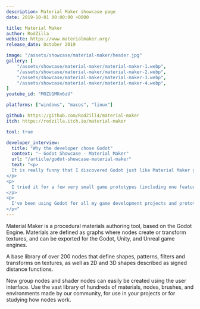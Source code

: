 ```yaml
---
description: Material Maker showcase page
date: 2019-10-01 00:00:00 +0000

title: Material Maker
author: RodZilla
website: https://www.materialmaker.org/
release_date: October 2019

image: "/assets/showcase/material-maker/header.jpg"
gallery: [
	"/assets/showcase/material-maker/material-maker-1.webp",
	"/assets/showcase/material-maker/material-maker-2.webp",
	"/assets/showcase/material-maker/material-maker-3.webp",
	"/assets/showcase/material-maker/material-maker-4.webp",
]
youtube_id: "MOZU1MKn6zU"

platforms: ["windows", "macos", "linux"]

github: https://github.com/RodZill4/material-maker
itch: https://rodzilla.itch.io/material-maker

tool: true

developer_interview:
  title: "Why the developer chose Godot"
  context: "— Godot Showcase - Material Maker"
  url: "/article/godot-showcase-material-maker"
  text: "<p>
  It is really funny that I discovered Godot just like Material Maker gained its current visibility. I discovered this game engine while watching a video from GameFromScratch covering Godot around the time it went open source.
</p>
<p>
  I tried it for a few very small game prototypes (including one featuring a silly mouse for my very first game jam) and I must admit it immediately clicked for me. Godot was far from what it would become, but I already loved the nodes approach and how natural the overall design felt.
</p>
<p>
  I've been using Godot for all my game development projects and prototypes ever since, and it consistently proves easy and efficient to work with.
</p>"
---
```


<p>
  Material Maker is a procedural materials authoring tool, based on the Godot
  Engine. Materials are defined as graphs where nodes create or transform
  textures, and can be exported for the Godot, Unity, and Unreal game engines.
</p>
<p>
  A base library of over 200 nodes that define shapes, patterns, filters and
  transforms on textures, as well as 2D and 3D shapes described as signed
  distance functions.
</p>
<p>
  New group nodes and shader nodes can easily be created using the user interface.
  Use the vast library of hundreds of materials, nodes, brushes, and environments
  made by our community, for use in your projects or for studying how nodes work.
</p>
